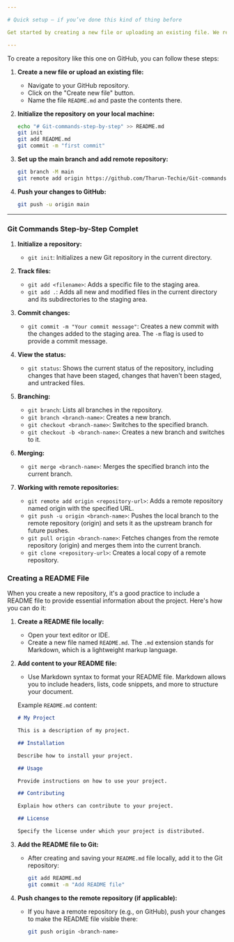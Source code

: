 ```yaml
---

# Quick setup — if you’ve done this kind of thing before

Get started by creating a new file or uploading an existing file. We recommend every repository include a README, LICENSE, and .gitignore.

---
```


To create a repository like this one on GitHub, you can follow these steps:

1. **Create a new file or upload an existing file:**
   - Navigate to your GitHub repository.
   - Click on the "Create new file" button.
   - Name the file `README.md` and paste the contents there.

2. **Initialize the repository on your local machine:**
   ```bash
   echo "# Git-commands-step-by-step" >> README.md
   git init
   git add README.md
   git commit -m "first commit"
   ```

3. **Set up the main branch and add remote repository:**
   ```bash
   git branch -M main
   git remote add origin https://github.com/Tharun-Techie/Git-commands-step-by-step.git
   ```

4. **Push your changes to GitHub:**
   ```bash
   git push -u origin main
   ```

---


### Git Commands Step-by-Step Complet

1. **Initialize a repository:**
   - `git init`: Initializes a new Git repository in the current directory.

2. **Track files:**
   - `git add <filename>`: Adds a specific file to the staging area.
   - `git add .`: Adds all new and modified files in the current directory and its subdirectories to the staging area.

3. **Commit changes:**
   - `git commit -m "Your commit message"`: Creates a new commit with the changes added to the staging area. The `-m` flag is used to provide a commit message.

4. **View the status:**
   - `git status`: Shows the current status of the repository, including changes that have been staged, changes that haven't been staged, and untracked files.

5. **Branching:**
   - `git branch`: Lists all branches in the repository.
   - `git branch <branch-name>`: Creates a new branch.
   - `git checkout <branch-name>`: Switches to the specified branch.
   - `git checkout -b <branch-name>`: Creates a new branch and switches to it.

6. **Merging:**
   - `git merge <branch-name>`: Merges the specified branch into the current branch.

7. **Working with remote repositories:**
   - `git remote add origin <repository-url>`: Adds a remote repository named origin with the specified URL.
   - `git push -u origin <branch-name>`: Pushes the local branch to the remote repository (origin) and sets it as the upstream branch for future pushes.
   - `git pull origin <branch-name>`: Fetches changes from the remote repository (origin) and merges them into the current branch.
   - `git clone <repository-url>`: Creates a local copy of a remote repository.

### Creating a README File

When you create a new repository, it's a good practice to include a README file to provide essential information about the project. Here's how you can do it:

1. **Create a README file locally:**
   - Open your text editor or IDE.
   - Create a new file named `README.md`. The `.md` extension stands for Markdown, which is a lightweight markup language.

2. **Add content to your README file:**
   - Use Markdown syntax to format your README file. Markdown allows you to include headers, lists, code snippets, and more to structure your document.

   Example `README.md` content:
   ```markdown
   # My Project

   This is a description of my project.

   ## Installation

   Describe how to install your project.

   ## Usage

   Provide instructions on how to use your project.

   ## Contributing

   Explain how others can contribute to your project.

   ## License

   Specify the license under which your project is distributed.
   ```

3. **Add the README file to Git:**
   - After creating and saving your `README.md` file locally, add it to the Git repository:
     ```bash
     git add README.md
     git commit -m "Add README file"
     ```

4. **Push changes to the remote repository (if applicable):**
   - If you have a remote repository (e.g., on GitHub), push your changes to make the README file visible there:
     ```bash
     git push origin <branch-name>
     ```